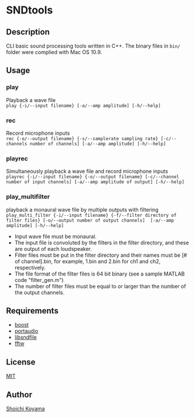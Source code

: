 SNDtools
====
## Description
CLI basic sound processing tools written in C++. The binary files in `bin/` folder were complied with Mac OS 10.9.

## Usage
### play
Playback a wave file  
`play {-i/--input filename} [-a/--amp amplitude] [-h/--help]`

### rec
Record microphone inputs  
`rec {-o/--output filename} {-s/--samplerate sampling rate} [-c/--channels number of channels] [-a/--amp amplitude] [-h/--help]`

### playrec
Simultaneously playback a wave file and record microphone inputs  
`playrec {-i/--input filename} {-o/--output filename} [-c/--channel number of input channels] [-a/--amp amplitude of output] [-h/--help]`

### play_multifilter
playback a monaural wave file by multiple outputs with filtering  
`play_multi_filter {-i/--input filename} {-f/--filter directory of filter files} [-o/--output number of output channels]  [-a/--amp amplitude] [-h/--help]`

- Input wave file must be monaural.
- The input file is convoluted by the filters in the filter directory, and these are output of each loudspeaker.
- Filter files must be put in the filter directory and their names must be [# of channel].bin, for example, 1.bin and 2.bin for ch1 and ch2, respectively.
- The file format of the filter files is 64 bit binary (see a sample MATLAB code "filter_gen.m")
- The number of filter files must be equal to or larger than the number of the output channels.  

## Requirements
- [boost](http://www.boost.org/)
- [portaudio](http://www.portaudio.com/)
- [libsndfile](http://www.mega-nerd.com/libsndfile/)
- [fftw](http://www.fftw.org/)

## License
[MIT](https://github.com/sh01k/SNDtools/blob/master/LICENSE)

## Author
[Shoichi Koyama](http://www.sh01.org/)
